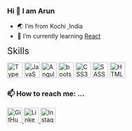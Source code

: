 
### Hi 👋 I am Arun

- 🌏 I’m from Kochi ,India
- 🌱 I’m currently learning [React](https://react.dev/)

<a style="color: var(--fgColor-accent, var(--color-accent-fg)); text-decoration: none; padding-bottom: 0.3em; border-bottom: 1px solid var(--borderColor-muted, var(--color-border-muted));font-size: 1.5em;
">Skills</a>

<img src="https://github.com/arunnintriva/arunnintriva/assets/68312594/2f81ec8e-482f-478d-9948-1c0d68bd2c8b" alt="TypeScript" width="36" height="36" max-width="100">
<img src =https://github.com/arunnintriva/arunnintriva/assets/68312594/7cf2d08f-1af4-4b0b-b281-54a9ff047a61  alt="JavaScript" width="36" height="36" max-width="100">
<img src=https://github.com/arunnintriva/arunnintriva/assets/68312594/b4167279-ff73-4d8d-9eac-7cc81dc6c220 alt="Angular" width="36" height="36" max-width="100">
<img src=https://github.com/arunnintriva/arunnintriva/assets/68312594/b9bba5da-c570-46c4-a9fd-514aad263cf8 alt="bootstrap-colored" width="36" height="36" max-width="100">
<img src=https://github.com/arunnintriva/arunnintriva/assets/68312594/44363c78-5fad-4c6c-9ee5-b4fa9daf17bc alt="CSS3" width="36" height="36" max-width="100">
<img src=https://github.com/arunnintriva/arunnintriva/assets/68312594/39eb60f1-d0f3-4747-9e4a-79c1e006d2d3 alt="SASS" width="36" height="36" max-width="100">
<img src=https://github.com/arunnintriva/arunnintriva/assets/68312594/8f52330a-a903-4bb5-a3d5-e3e7e846b2fe alt="HTML%" width="36" height="36" max-width="100">


### 📫 How to reach me: ...
<div >
 <a href="mailto:arunraju9837@gmail.com?">
 <a href="https://github.com/arunnintriva/arunnintriva">
  <img src="https://github.com/arunnintriva/arunnintriva/assets/68312594/dff84cdf-5bb1-4955-ba8c-03527d0a1c41" alt="GitHub" width="35" height="35">
</a>
 <a href="https://www.linkedin.com/in/arun-raju-05374a1b7">
  <img src="https://github.com/arunnintriva/arunnintriva/assets/68312594/3c132fe4-03d2-48ef-ac82-978ef3ef7b23" alt="LinkedIn" width="35" height="35">
</a>
 <a href="https://github.com/arunnintriva/arunnintriva">
  <img src="https://github.com/arunnintriva/arunnintriva/assets/68312594/9d42e0cc-a4a4-4cd8-92c3-712ae92e7540" alt="Instagram" width="35" height="35">
</a>
</div>



